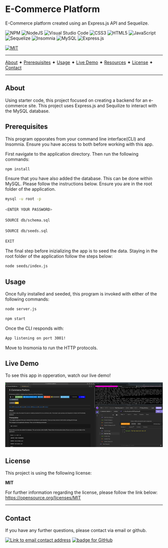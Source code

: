 # E-Commerce Platform
E-Commerce platform created using an Express.js API and Sequelize.

![NPM](https://img.shields.io/badge/NPM-%23000000.svg?style=for-the-badge&logo=npm&logoColor=white) ![NodeJS](https://img.shields.io/badge/node.js-6DA55F?style=for-the-badge&logo=node.js&logoColor=white) ![Visual Studio Code](https://img.shields.io/badge/Visual%20Studio%20Code-0078d7.svg?style=for-the-badge&logo=visual-studio-code&logoColor=white)   ![CSS3](https://img.shields.io/badge/css3-%231572B6.svg?style=for-the-badge&logo=css3&logoColor=white)  ![HTML5](https://img.shields.io/badge/html5-%23E34F26.svg?style=for-the-badge&logo=html5&logoColor=white)   ![JavaScript](https://img.shields.io/badge/javascript-%23323330.svg?style=for-the-badge&logo=javascript&logoColor=%23F7DF1E)   ![Sequelize](https://img.shields.io/badge/Sequelize-52B0E7?style=for-the-badge&logo=Sequelize&logoColor=white)   ![Insomnia](https://img.shields.io/badge/Insomnia-black?style=for-the-badge&logo=insomnia&logoColor=5849BE)   ![MySQL](https://img.shields.io/badge/mysql-%2300f.svg?style=for-the-badge&logo=mysql&logoColor=white)  ![Express.js](https://img.shields.io/badge/express.js-%23404d59.svg?style=for-the-badge&logo=express&logoColor=%2361DAFB)



[![MIT](https://img.shields.io/badge/License-MIT-yellow?style=for-the-badge)](https://opensource.org/licenses/MIT)

----------------------------------------------------------------

[About](#about)  ✦  [Prerequisites](#prerequisites)  ✦  [Usage](#usage)  ✦  [Live Demo](#live-demo)  ✦  [Resources](#resources)  ✦  [License](#license)  ✦  [Contact](#contact)


----------------------------------------------------------------

## About
Using starter code, this project focused on creating a backend for an e-commerce site. This project uses Express.js and Sequilize to interact with the MySQL database. 

## Prerequisites
This program opporates from your command line interface(CLI) and Insomnia. Ensure you have access to both before working with this app. 

First navigate to the application directory. Then run the following commands:

```bash
npm install
```
Ensure that you have also added the database. This can be done within MySQL. Please follow the instructions below. Ensure you are in the root folder of the application.

```bash
mysql -u root -p

<ENTER YOUR PASSWORD>

SOURCE db/schema.sql

SOURCE db/seeds.sql

EXIT
```

The final step before inizializing the app is to seed the data. Staying in the root folder of the application follow the steps below:

```bash
node seeds/index.js
```


## Usage
Once fully installed and seeded, this program is invoked with either of the following commands:
```bash
node server.js
```

```bash
npm start
```

Once the CLI responds with:

```bash
App listening on port 3001!
```

Move to Insmonia to run the HTTP protocols. 


## Live Demo
To see this app in opperation, watch our live demo!

[![Youtube screen grab of live demo recording.](./public/img/Screen%20Shot%202023-02-23%20at%2016.42.22.png)](https://youtu.be/_oICO95LbGc)


## License
This project is using the following license:

**MIT**

For further information regarding the license, please follow the link below:
 https://opensource.org/licenses/MIT

----------------------------------------------------------------

## Contact 
If you have any further questions, please contact via email or github.

<a href="mailto:caoimhejyoti@gmail.com"><img alt="Link to email contact address" src="https://img.shields.io/badge/email-D14836?style=for-the-badge" target="_blank" /></a>  <a href="https://github.com/caoimhejyoti"><img alt="badge for GitHub" src="https://img.shields.io/badge/github-%23121011.svg?style=for-the-badge&logo=github&logoColor=white" target="_blank" /></a>